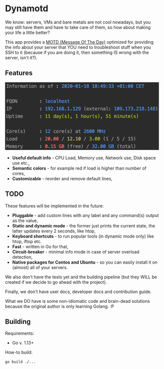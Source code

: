 # Dynamotd

We know: servers, VMs and bare metals are not cool nowadays, but you may still have them and have to
take care of them, so how about making your life a little better?
 
This app provides a [MOTD (Message Of The Day)](https://en.wikipedia.org/wiki/Motd_(Unix)) optimized for 
providing the info about your server that YOU need to troubleshoot stuff when you SSH to it (because if you are doing
it, then something IS wrong with the server, isn't it?).   

## Features

![Dynamotd](dynamotd.png)

* **Useful default info** - CPU Load, Memory use, Network use, Disk space use etc.,
* **Semantic colors** - for example red if load is higher than number of cores,
* **Customizable** - reorder and remove default lines,

## TODO

These features will be implemented in the future:

* **Pluggable** - add custom lines with any label and any command(s) output as the value,
* **Static and dynamic mode** - the former just prints the current state, the latter updates every 2 seconds,
  like htop,
* **Keyboard shortcuts** - to run popular tools (in dynamic mode only) like htop, iftop etc.
* **Fast** - written in Go for that,
* **Circuit-breaker** - minimal info mode in case of server overload detection,
* **Native packages for Centos and Ubuntu** - so you can easily install it on (almost) all of your servers.

We also don't have the tests yet and the building pipeline (but they WILL be created if we decide to go ahead with the project).

Finally, we don't have user docs, developer docs and contribution guide.

What we DO have is some non-idiomatic code and brain-dead solutions because the original author is only learning Golang.
:P

## Building

Requirements:
* Go v. 1.13+

How-to build:
```
go build ./...
```
